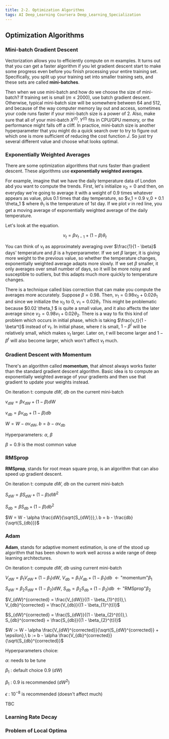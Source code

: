 ```yaml
---
title: 2-2. Optimization Algorithms
tags: AI Deep_Learning Coursera Deep_Learning_Specialization
---
```


## Optimization Algorithms

### Mini-batch Gradient Descent

Vectorization allows you to efficiently compute on m examples. It turns out that you can get a faster algorithm if you let 
gradient descent start to make some progress even before you finish processing your entire training set. Specifically, you 
split up your training set into smaller training sets, and these sets are called **mini-batches**.

Then when we use mini-batch and how do we choose the size of mini-batch? If training set is small ($m \leq 2000$), use batch 
gradient descent. Otherwise, typical mini-batch size will be somewhere between $64$ and $512$, and because of the way computer 
memory lay out and access, sometimes your code runs faster if your mini-batch size is a power of $2$. Also, make sure that all 
of your mini-batch $X^{ \{ t \} }, Y^{ \{ t \} }$ fits in CPU/GPU memory, or the performance might falls off a cliff. In practice, 
mini-batch size is another hyperparameter that you might do a quick search over to try to figure out which one is more sufficient 
of reducing the cost function $J$. So just try several different value and choose what looks optimal.

### Exponentially Weighted Averages

There are some optimization algorithms that runs faster than gradient descent. These algorithms use **exponentially weighted 
averages**. 



For example, imagine that we have the daily temperature data of London abd you want to compute the trends. First, let's initialize 
$v_0 = 0$ and then, on everyday we're going to average it with a weight of 0.9 times whatever appears as value, plus 0.1 times 
that day temperature, so $v_1 = 0.9 v_0 + 0.1 \theta_1 $ where $\theta_1$ is the temperature of 1st day. If we plot 
$v$ in red line, you get a moving average of exponentially weighted average of the daily temperature.

Let's look at the equation. 

$$v_t = \beta v_{t-1} + (1 - \beta) \theta_t$$

You can think of $v_t$ as approximately averaging over $\frac{1}{1 - \beta}$ days' temperature and $\beta$ is a hyperparameter. 
If we set $\beta$ larger, it is giving more weight to the previous value, so whether the temperature changes, exponentially 
weighted average adapts more slowly. If we set $\beta$ smaller, it only averages over small number of days, so it will be more 
noisy and susceptible to outliers, but this adapts much more quickly to temperature changes.

There is a technique called bias correction that can make you compute the averages more accurately. Suppose $\beta = 0.98$.
Then, $v_1 = 0.98 v_0 + 0.02 \theta_1$ and since we initialize the $v_0$ to $0$, $v_1 = 0.02 \theta_1$. This might be problematic 
because $0.02 \theta_1 $ is quite a small value, and it also affects the later average since $v_2 = 0.98 v_1 + 0.02 \theta_2$. 
There is a way to fix this kind of problem which occurs in initial phase, which is taking $\frac{v_t}{1 - \beta^t}$ instead of 
$v_t$. In initial phase, where $t$ is small, $1 - \beta^t$ will be relatively small, which makes $v_t$ larger. Later on, $t$ 
will become larger and $1 - \beta^t$ will also become larger, which won't affect $v_t$ much. 

### Gradient Descent with Momentum

There's an algorithm called **momentum**, that almost always works faster than the standard gradient descent algorithm. Basic 
idea is to compute an exponentially weighted average of your gradients and then use that gradient to update your weights instead.

On iteration t: compute $dW$, $db$ on the current mini-batch 

$v_{dW} = \beta v_{dW} + (1 - \beta) dW$

$v_{db} = \beta v_{db} + (1 - \beta) db$

$W = W - \alpha v_{dW},\ b = b - \alpha v_{db}$

Hyperparameters: $\alpha$, $\beta$

$\beta = 0.9$ is the most common value

### RMSprop

**RMSprop**, stands for root mean square prop, is an algorithm that can also speed up gradient descent. 

On iteration t: compute $dW$, $db$ on the current mini-batch 

$S_{dW} = \beta S_{dW} + (1 - \beta) dW^2$

$S_{db} = \beta S_{db} + (1 - \beta) db^2$

$W = W - \alpha \frac{dW}{\sqrt{S_{dW}}},\ b = b - \frac{db}{\sqrt{S_{db}}}$

### Adam

**Adam**, stands for adaptive moment estimation, is one of the stood up algorithm that has been shown to work well across 
a wide range of deep learning architectures. 

On iteration t: compute $dW$, $db$ using current mini-batch 

$V_{dW} = \beta_1 V_{dW} + (1 - \beta_1) dW,\ V_{db} = \beta_1 V_{db} + (1 - \beta_1) db \ \leftarrow \text{"momentum"} \beta_1$

$S_{dW} = \beta_2 S_{dW} + (1 - \beta_2) dW,\ S_{db} = \beta_2 S_{db} + (1 - \beta_2) db \ \leftarrow \text{"RMSprop"} \beta_2$

$V_{dW}^{corrected} = \frac{V_{dW}}{(1 - \beta_{1}^{t})},\ V_{db}^{corrected} = \frac{V_{db}}{(1 - \beta_{1}^{t})}$

$S_{dW}^{corrected} = \frac{S_{dW}}{(1 - \beta_{2}^{t})},\ S_{db}^{corrected} = \frac{S_{db}}{(1 - \beta_{2}^{t})}$

$W := W - \alpha \frac{V_{dW}^{corrected}}{\sqrt{S_{dW}^{corrected}} + \epsilon},\ b := b - \alpha \frac{V_{db}^{corrected}}{\sqrt{S_{db}^{corrected}}$

Hyperparameters choice: 

$\alpha$: needs to be tune

$\beta_1$ : default choice $0.9$ ($dW$)

$\beta_1$ : $0.9$ is recommended ($dW^2$)

$\epsilon$ : $10^{-8}$ is recommended (doesn't affect much)



TBC

### Learning Rate Decay
### Problem of Local Optima